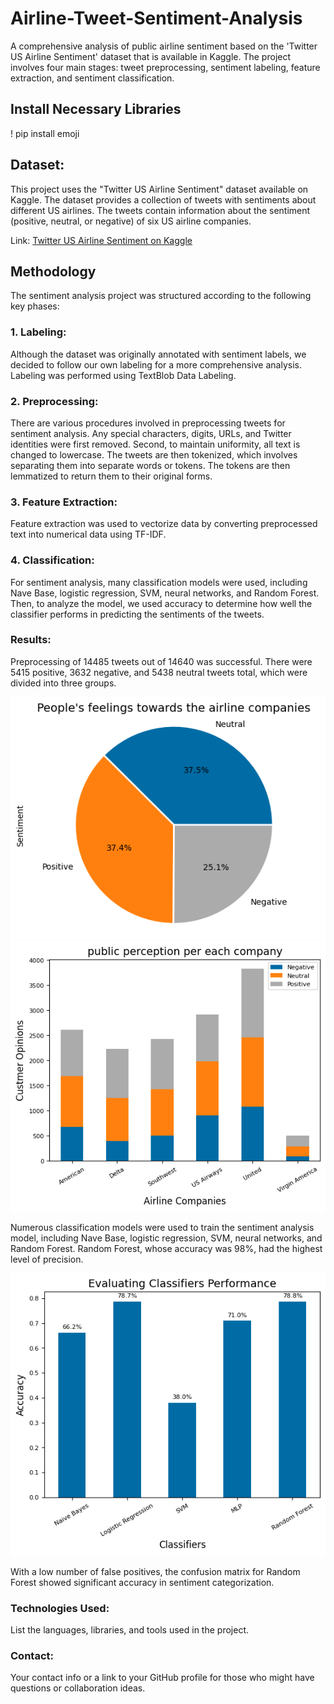 # Airline-Tweet-Sentiment-Analysis
A comprehensive analysis of public airline sentiment based on the 'Twitter US Airline Sentiment' dataset that is available in Kaggle. The project involves four main stages: tweet preprocessing, sentiment labeling, feature extraction, and sentiment classification.

## Install Necessary Libraries
! pip install emoji

## Dataset:
This project uses the "Twitter US Airline Sentiment" dataset available on Kaggle. The dataset provides a collection of tweets with sentiments about different US airlines. The tweets contain information about the sentiment (positive, neutral, or negative) of six US airline companies.

Link: [Twitter US Airline Sentiment on Kaggle](https://www.kaggle.com/datasets/crowdflower/twitter-airline-sentiment/data)

## Methodology
The sentiment analysis project was structured according to the following key phases:

### 1. Labeling:
Although the dataset was originally annotated with sentiment labels, we decided to follow our own labeling for a more comprehensive analysis. Labeling was performed using TextBlob Data Labeling.

### 2. Preprocessing:
There are various procedures involved in preprocessing tweets for sentiment analysis. Any special characters, digits, URLs, and Twitter identities were first removed. Second, to maintain uniformity, all text is changed to lowercase. The tweets are then tokenized, which involves separating them into separate words or tokens. The tokens are then lemmatized to return them to their original forms.

### 3. Feature Extraction:
Feature extraction was used to vectorize data by converting preprocessed text into numerical data using TF-IDF.

### 4. Classification:
For sentiment analysis, many classification models were used, including Nave Base, logistic regression, SVM, neural networks, and Random Forest. Then, to analyze the model, we used accuracy to determine how well the classifier performs in predicting the sentiments of the tweets.

### Results:
Preprocessing of 14485 tweets out of 14640 was successful. There were 5415 positive, 3632 negative, and 5438 neutral tweets total, which were divided into three groups.

<img src="./images/Pie_Chart.png">

<img src="./images/stack_chart.png">

Numerous classification models were used to train the sentiment analysis model, including Nave Base, logistic regression, SVM, neural networks, and Random Forest. Random Forest, whose accuracy was 98%, had the highest level of precision.

<img src="./images/Classifiers_Performance.png">

With a low number of false positives, the confusion matrix for Random Forest showed significant accuracy in sentiment categorization.

### Technologies Used:
List the languages, libraries, and tools used in the project.

### Contact:
Your contact info or a link to your GitHub profile for those who might have questions or collaboration ideas.
